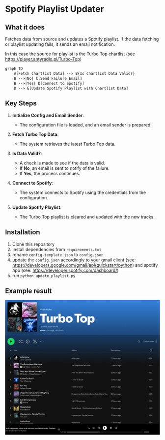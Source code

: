 # Spotify Playlist Updater

## What it does

Fetches data from source and updates a Spotify playlist. 
If the data fetching or playlist updating fails, it sends an email notification.

In this case the source for playlist is the Turbo Top chartlist (see https://player.antyradio.pl/Turbo-Top)

```mermaid
graph TD
    A[Fetch Chartlist Data] --> B{Is Chartlist Data Valid?}
    B -->|No| C[Send Failure Email]
    B -->|Yes| D[Connect to Spotify]
    D --> E[Update Spotify Playlist with Chartlist Data]
```

## Key Steps

1. **Initialize Config and Email Sender**: 
    - The configuration file is loaded, and an email sender is prepared.

2. **Fetch Turbo Top Data**: 
    - The system retrieves the latest Turbo Top data.

3. **Is Data Valid?**:
    - A check is made to see if the data is valid.
    - If **No**, an email is sent to notify of the failure.
    - If **Yes**, the process continues.

4. **Connect to Spotify**: 
    - The system connects to Spotify using the credentials from the configuration.

5. **Update Spotify Playlist**: 
    - The Turbo Top playlist is cleared and updated with the new tracks.


## Installation
1. Clone this repository
2. Install dependencies from `requirements.txt`
3. rename `config-template.json` to `config.json` 
4. update the `config.json` accordingly to your gmail client (see: https://developers.google.com/gmail/api/quickstart/python) and spotify app (see: https://developer.spotify.com/dashboard/)
5. run `python update_playlist.py`

## Example result

![updated playlist](https://github.com/piotr-kubica/spotlistsync/blob/main/exmaple.png)

